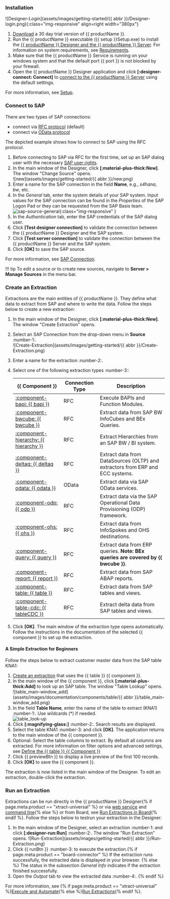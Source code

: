 
### Installation

![Designer-Login](assets/images/getting-started/{{ abbr }}/Designer-login.png){:class="img-responsive" align=right width="380px"}

1. [Download](https://theobald-software.com/en/download-trial/) a 30 day trial version of {{ productName }}.
2. Run the {{ productName }} executable ({{ setup }}Setup.exe) to install the [{{ productName }} Designer and the {{ productName }} Server](documentation/introduction.md/#software-architecture).
For information on system requirements, see [Requirements](documentation/setup/requirements.md).
3. Make sure that the {{ productName }} Service is running on your windows system and that the default port {{ port }} is not blocked by your firewall.<br>
4. Open the {{ productName }} Designer application and click **[:designer-connect: Connect]** to [connect to the {{ productName }} Server](documentation/designer.md/#connect-the-designer-to-a-server) using the default settings.<br>

For more information, see [Setup](documentation/setup/index.md).

### Connect to SAP

There are two types of SAP connections:
- connect via [RFC protocol](documentation/sap-connection/settings/#source-type-rfc) (default)
- connect via [OData protocol](documentation/sap-connection/settings.md/#source-type-odata)

The depicted example shows how to connect to SAP using the RFC protocol. 

1. Before connecting to SAP via RFC for the first time, set up an SAP dialog user with the necessary [SAP user rights](documentation/setup-in-sap/sap-authority-objects.md/#general-authorization-objects).
2. In the main window of the Designer, click **[:material-plus-thick:New]**. The window "Change Source" opens.<br>
![new](assets/images/getting-started/{{ abbr }}/new.png)
3. Enter a name for the SAP connection in the field **Name**, e.g., *s4hana*, *bw*, etc.
4. In the *General* tab, enter the system details of your SAP system.
Input values for the SAP connection can be found in the *Properties* of the SAP Logon Pad or they can be requested from the SAP Basis team.<br>
![sap-source-general](assets/images/documentation/sap-connection/sap-source-general.png){:class="img-responsive" }
5. In the *Authentication* tab, enter the SAP credentials of the SAP dialog user.
6. Click **[Test designer connection]** to validate the connection between the {{ productName }} Designer and the SAP system.
7. Click **[Test server connection]** to validate the connection between the {{ productName }} Server and the SAP system.
8. Click **[OK]** to save the SAP source. 

For more information, see [SAP Connection](documentation/sap-connection/index.md).

!!! tip
	To edit a source or to create new sources, navigate to **Server > Manage Sources** in the menu bar.
	

### Create an Extraction

Extractions are the main entities of {{ productName }}. 
They define what data to extract from SAP and where to write the data.
Follow the steps below to create a new extraction:

1. In the main window of the Designer, click **[:material-plus-thick:New]**. The window "Create Extraction" opens.
2. Select an SAP Connection from the drop-down menu in **Source** :number-1:.<br>
![Create-Extraction](assets/images/getting-started/{{ abbr }}/Create-Extraction.png)
3. Enter a name for the extraction :number-2:.
4. Select one of the following extraction types :number-3::

	|  {{ Component }}  |  Connection Type | Description   |  
	|----------|-------------|-------------|
	| [:component-bapi: {{ bapi }}](documentation/bapi/index.md) | RFC | Execute BAPIs and Function Modules. |
	| [:component-bwcube: {{ bwcube }}](documentation/bwcube/index.md) | RFC | Extract data from SAP BW InfoCubes and BEx Queries. |
	| [:component-hierarchy: {{ hierarchy }}](documentation/hierarchy/index.md) | RFC | Extract Hierarchies from an SAP BW / BI system. |
	| [:component-deltaq: {{ deltaq }}](documentation/deltaq/index.md) | RFC | Extract data from DataSources (OLTP) and extractors from ERP and ECC systems. |
	| [:component-odata: {{ odata }}](documentation/odata/index.md) | OData | Extract data via SAP OData services. |
	| [:component-odp: {{ odp }}](documentation/odp/index.md) | RFC | Extract data via the SAP Operational Data Provisioning (ODP) framework. |
	| [:component-ohs: {{ ohs }}](documentation/ohs/index.md) | RFC | Extract data from InfoSpokes and OHS destinations. |
	| [:component-query: {{ query }}](documentation/query/index.md) | RFC | Extract data from ERP queries. **Note: BEx queries are covered by {{ bwcube }}**. |
	| [:component-report: {{ report }}](documentation/report/index.md) | RFC | Extract data from SAP ABAP reports. | 
	| [:component-table: {{ table }}](documentation/table/index.md) | RFC | Extract data from SAP tables and views. |
	| [:component-table-cdc: {{ tableCDC }}](documentation/table-cdc/index.md) | RFC | Extract delta data from SAP tables and views. |
	
5. Click **[OK]**. The main window of the extraction type opens automatically.<br>
Follow the instructions in the documentation of the selected {{ component }} to set up the extraction.

#### A Simple Extraction for Beginners

Follow the steps below to extract customer master data from the SAP table KNA1:

1. [Create an extraction](#create-an-extraction) that uses the {{ table }} {{ component }}.
2. In the main window of the {{ component }}, click **[:material-plus-thick:Add]** to look up an SAP table. The window "Table Lookup" opens.<br>
![table_main-window_add](assets/images/documentation/components/table/{{ abbr }}/table_main-window_add.png)
3. In the field **Table Name**, enter the name of the table to extract (KNA1) :number-1:. Use wildcards (*) if needed.<br>
![table_look-up](assets/images/documentation/components/table/table_look-up.png)
4. Click **[:magnifying-glass:]** :number-2:. Search results are displayed.
5. Select the table KNA1 :number-3: and click **[OK]**. The application returns to the main window of the {{ component }}.
6. Optional: Select the table columns to extract. By default all columns are extracted. 
For more information on filter options and advanced settings, see [Define the {{ table }} {{ Component }}](documentation/table/index.md/#define-the-table-extraction-type)
7. Click {{ previewBtn }} to display a live preview of the first 100 records.
8. Click **[OK]** to save the {{ component }}.

The extraction is now listed in the main window of the Designer. To edit an extraction, double-click the extraction.

### Run an Extraction

Extractions can be run directly in the {{ productName }} Designer{% if page.meta.product == "xtract-universal" %} or via [web service](web-api.md) and [command line](documentation/execute-and-automate/call-via-commandline.md){% else %} or from Board, see [Run Extractions in Board](documentation/run-extractions.md/#run-extractions-in-the-designer){% endif %}.
Follow the steps below to testrun your extraction in the Designer:

1. In the main window of the Designer, select an extraction :number-1: and click **[:designer-run:Run]** :number-2:. The window "Run Extraction" opens.
![Run-Extraction](assets/images/getting-started/{{ abbr }}/Run-Extraction.png)
2. Click {{ runBtn }} :number-3: to execute the extraction.{% if page.meta.product == "board-connector" %}
If the extraction runs successfully, the extracted data is displayed in your browser. {% else %}
The status in the subsection *General Info* indicates if the extraction finished successfully.
3. Open the *Output* tab to view the extracted data :number-4:. 
{% endif %}

For more information, see {% if page.meta.product == "xtract-universal" %}[Execute and Automate](documentation/execute-and-automate/index.md){% else %}[Run Extractions](documentation/run-extractions.md){% endif %}.

